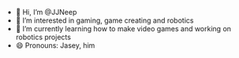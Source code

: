 - 👋 Hi, I’m @JJNeep
- 👀 I’m interested in gaming, game creating and robotics
- 🌱 I’m currently learning how to make video games and working on robotics projects
- 😄 Pronouns: Jasey, him

<!---
JJNeep/JJNeep is a ✨ special ✨ repository because its `README.md` (this file) appears on your GitHub profile.
You can click the Preview link to take a look at your changes.
--->

